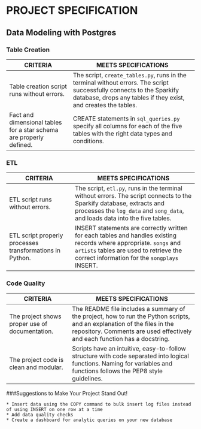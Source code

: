 # PROJECT SPECIFICATION
## Data Modeling with Postgres

### Table Creation

|CRITERIA|MEETS SPECIFICATIONS|
|--------|--------------------|
|Table creation script runs without errors.|The script, `create_tables.py`, runs in the terminal without errors. The script successfully connects to the Sparkify database, drops any tables if they exist, and creates the tables.
|Fact and dimensional tables for a star schema are properly defined.|CREATE statements in `sql_queries.py` specify all columns for each of the five tables with the right data types and conditions.

### ETL

|CRITERIA|MEETS SPECIFICATIONS|
|--------|--------------------|
|ETL script runs without errors.|The script, `etl.py`, runs in the terminal without errors. The script connects to the Sparkify database, extracts and processes the `log_data` and `song_data`, and loads data into the five tables.
|ETL script properly processes transformations in Python.|INSERT statements are correctly written for each tables and handles existing records where appropriate. `songs` and `artists` tables are used to retrieve the correct information for the `songplays` INSERT.

### Code Quality

|CRITERIA|MEETS SPECIFICATIONS|
|--------|--------------------|
|The project shows proper use of documentation.|The README file includes a summary of the project, how to run the Python scripts, and an explanation of the files in the repository. Comments are used effectively and each function has a docstring.
|The project code is clean and modular.|Scripts have an intuitive, easy-to-follow structure with code separated into logical functions. Naming for variables and functions follows the PEP8 style guidelines.

###Suggestions to Make Your Project Stand Out!
```
* Insert data using the COPY command to bulk insert log files instead of using INSERT on one row at a time
* Add data quality checks
* Create a dashboard for analytic queries on your new database
```